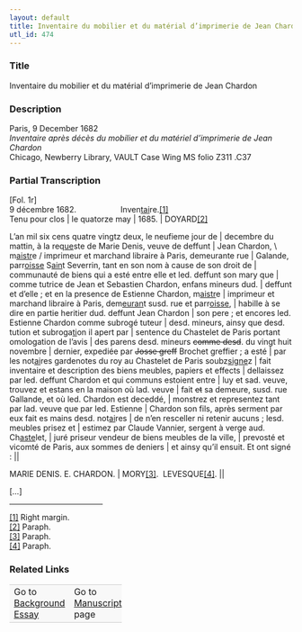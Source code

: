 ```yaml
---  
layout: default  
title: Inventaire du mobilier et du matérial d’imprimerie de Jean Chardon  
utl_id: 474
---
```


### Title

Inventaire du mobilier et du matérial d’imprimerie de Jean Chardon

### Description

<p>Paris, 9 December 1682<br /><em>Inventaire après décès du mobilier et du matériel d’imprimerie de Jean Chardon</em><br />
Chicago, Newberry Library, VAULT Case Wing MS folio Z311 .C37</p>



### Partial Transcription

<p>[Fol. 1r]<br />
9 décembre 1682.                    Inven<u>tai</u>re.<a href="#_ftn1" name="_ftnref1" title="" id="_ftnref1">[1]</a> <br />
Tenu pour clos | le quatorze may | 1685. | DOYARD<a href="#_ftn2" name="_ftnref2" title="" id="_ftnref2">[2]</a></p>
<p>L’an mil six cens quatre vingtz deux, le neufieme jour de | decembre du mattin, à la req<u>ue</u>ste de Marie Denis, veuve de deffunt | Jean Chardon, \ m<u>aistr</u>e / imprimeur et marchand libraire à Paris, demeurante rue | Galande, parr<u>oisse</u> S<u>ain</u>t Severrin, tant en son nom à cause de son droit de | communauté de biens qui a esté entre elle et led. deffunt son mary que | comme tutrice de Jean et Sebastien Chardon, enfans mineurs dud. | deffunt et d’elle ; et en la presence de Estienne Chardon, m<u>aistr</u>e | imprimeur et marchand libraire à Paris, dem<u>euran</u>t susd. rue et parr<u>oisse</u>, | habille à se dire en partie heritier dud. deffunt Jean Chardon | son pere ; et encores led. Estienne Chardon comme subrogé tuteur | desd. mineurs, ainsy que desd. tution et subroga<u>ti</u>on il apert par | sentence du Chastelet de Paris portant omologation de l’avis | des parens desd. mineurs <s>comme desd</s>. du vingt huit novembre | dernier, expediée par <s>Josse greff</s> Brochet greffier ; a esté | par les not<u>ai</u>res gardenotes du roy au Chastelet de Paris soubz<u>signe</u>z | fait inventaire et description des biens meubles, papiers et effects | dellaissez par led. deffunt Chardon et qui communs estoient entre | luy et sad. veuve, trouvez et estans en la maison où lad. veuve | fait <s>et</s> sa demeure, susd. rue Gallande, et où led. Chardon est deceddé, | monstrez et representez tant par lad. veuve que par led. Estienne | Chardon son fils, après serment par eux fait es mains desd. not<u>ai</u>res | de n’en resceller ni retenir aucuns ; lesd. meubles prisez et | estimez par Claude Vannier, sergent à verge aud. Ch<u>aste</u>let, | juré priseur vendeur de biens meubles de la ville, | prevosté et vicomté de Paris, aux sommes de deniers | et ainsy qu’il ensuit. Et ont signé : ||</p>
<p>MARIE DENIS. E. CHARDON. | MORY<a href="#_ftn3" name="_ftnref3" title="" id="_ftnref3">[3]</a>.  LEVESQUE<a href="#_ftn4" name="_ftnref4" title="" id="_ftnref4">[4]</a>. ||</p>
<p>[…]</p>
<div>
<hr align="left" size="1" width="33%" /><div id="ftn1">
<a href="#_ftnref1" name="_ftn1" title="" id="_ftn1">[1]</a> Right margin.
</div>
<div id="ftn2">
<a href="#_ftnref2" name="_ftn2" title="" id="_ftn2">[2]</a> Paraph.
</div>
<div id="ftn3">
<a href="#_ftnref3" name="_ftn3" title="" id="_ftn3">[3]</a> Paraph.
</div>
<div id="ftn4">
<a href="#_ftnref4" name="_ftn4" title="" id="_ftn4">[4]</a> Paraph.

</div>
</div>


### Related Links

<table border="0.5" cellpadding="1" cellspacing="1" style="width: 200px; background-color:#F8F8F8;">
    <tbody style="border-color:#ccc">
        <tr style="border-color:#ccc">
            <td>Go to <a href="https://french.newberry.t-pen.org/essay/474" target="_blank">Background Essay</a></td>
            <td>Go to <a href="https://french.newberry.t-pen.org/www/record.html?id=474" target="_blank">Manuscript</a> page</td>
        </tr>
    </tbody>
</table>
